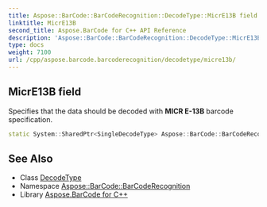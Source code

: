```yaml
---
title: Aspose::BarCode::BarCodeRecognition::DecodeType::MicrE13B field
linktitle: MicrE13B
second_title: Aspose.BarCode for C++ API Reference
description: 'Aspose::BarCode::BarCodeRecognition::DecodeType::MicrE13B field. Specifies that the data should be decoded with MICR E-13B barcode specification in C++.'
type: docs
weight: 7100
url: /cpp/aspose.barcode.barcoderecognition/decodetype/micre13b/
---
```

## MicrE13B field


Specifies that the data should be decoded with **MICR E-13B** barcode specification.

```cpp
static System::SharedPtr<SingleDecodeType> Aspose::BarCode::BarCodeRecognition::DecodeType::MicrE13B
```




## See Also

* Class [DecodeType](../)
* Namespace [Aspose::BarCode::BarCodeRecognition](../../)
* Library [Aspose.BarCode for C++](../../../)
